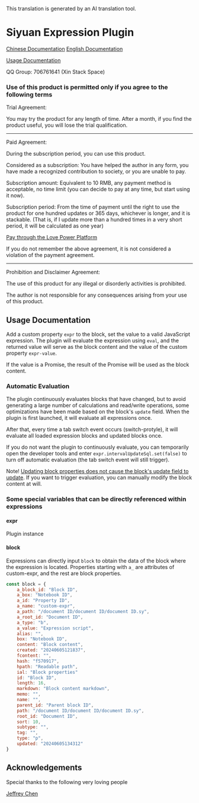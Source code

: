 This translation is generated by an AI translation tool.

# Siyuan Expression Plugin

[Chinese Documentation](./README.md) [English Documentation](./README_en.md)

[Usage Documentation](#usage-documentation)

QQ Group: 706761641 (Xin Stack Space)

### Use of this product is permitted only if you agree to the following terms

Trial Agreement:

You may try the product for any length of time. After a month, if you find the product useful, you will lose the trial qualification.

---

Paid Agreement:

During the subscription period, you can use this product.

Considered as a subscription: You have helped the author in any form, you have made a recognized contribution to society, or you are unable to pay.

Subscription amount: Equivalent to 10 RMB, any payment method is acceptable, no time limit (you can decide to pay at any time, but start using it now).

Subscription period: From the time of payment until the right to use the product for one hundred updates or 365 days, whichever is longer, and it is stackable. (That is, if I update more than a hundred times in a very short period, it will be calculated as one year)

[Pay through the Love Power Platform](https://afdian.net/@llej0)

If you do not remember the above agreement, it is not considered a violation of the payment agreement.

---

Prohibition and Disclaimer Agreement:

The use of this product for any illegal or disorderly activities is prohibited.

The author is not responsible for any consequences arising from your use of this product.

## Usage Documentation

Add a custom property `expr` to the block, set the value to a valid JavaScript expression. The plugin will evaluate the expression using `eval`, and the returned value will serve as the block content and the value of the custom property `expr-value`.

If the value is a Promise, the result of the Promise will be used as the block content.

### Automatic Evaluation

The plugin continuously evaluates blocks that have changed, but to avoid generating a large number of calculations and read/write operations, some optimizations have been made based on the block's `update` field. When the plugin is first launched, it will evaluate all expressions once.

After that, every time a tab switch event occurs (switch-protyle), it will evaluate all loaded expression blocks and updated blocks once.

If you do not want the plugin to continuously evaluate, you can temporarily open the developer tools and enter `expr.intervalUpdateSql.set(false)` to turn off automatic evaluation (the tab switch event will still trigger).

Note! [Updating block properties does not cause the block's update field to update](https://github.com/2234839/siyuan_expr/issues/1#issuecomment-2147809646). If you want to trigger evaluation, you can manually modify the block content at will.

### Some special variables that can be directly referenced within expressions

#### expr

Plugin instance

#### block

Expressions can directly input `block` to obtain the data of the block where the expression is located. Properties starting with `a_` are attributes of custom-expr, and the rest are block properties.

```js
const block = {
    a_block_id: "Block ID",
    a_box: "Notebook ID",
    a_id: "Property ID",
    a_name: "custom-expr",
    a_path: "/document ID/document ID/document ID.sy",
    a_root_id: "Document ID",
    a_type: "b",
    a_value: "Expression script",
    alias: "",
    box: "Notebook ID",
    content: "Block content",
    created: "20240605121837",
    fcontent: "",
    hash: "f570917",
    hpath: "Readable path",
    ial: "Block properties"
    id: "Block ID",
    length: 16,
    markdown: "Block content markdown",
    memo: "",
    name: "",
    parent_id: "Parent block ID",
    path: "/document ID/document ID/document ID.sy",
    root_id: "Document ID",
    sort: 10,
    subtype: "",
    tag: "",
    type: "p",
    updated: "20240605134312"
}
```

## Acknowledgements

Special thanks to the following very loving people

[Jeffrey Chen](https://github.com/TCOTC)